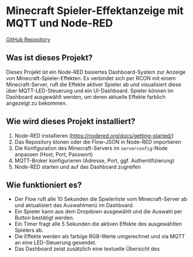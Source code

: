 # Minecraft Spieler-Effektanzeige mit MQTT und Node-RED

[GitHub Repository](https://github.com/dein-benutzername/dein-projekt)

## Was ist dieses Projekt?

Dieses Projekt ist ein Node-RED basiertes Dashboard-System zur Anzeige von Minecraft-Spieler-Effekten. Es verbindet sich per RCON mit einem Minecraft-Server, ruft die Effekte aktiver Spieler ab und visualisiert diese über MQTT-LED-Steuerung und ein UI-Dashboard. Spieler können im Dashboard ausgewählt werden, um deren aktuelle Effekte farblich angezeigt zu bekommen.

## Wie wird dieses Projekt installiert?

1. Node-RED installieren (https://nodered.org/docs/getting-started/)
2. Das Repository klonen oder die Flow-JSON in Node-RED importieren
3. Die Konfiguration des Minecraft-Servers im `serverconfig`-Node anpassen (Host, Port, Passwort)
4. MQTT-Broker konfigurieren (Adresse, Port, ggf. Authentifizierung)
5. Node-RED starten und auf das Dashboard zugreifen

## Wie funktioniert es?

- Der Flow ruft alle 10 Sekunden die Spielerliste vom Minecraft-Server ab und aktualisiert das Auswahlmenü im Dashboard.
- Ein Spieler kann aus dem Dropdown ausgewählt und die Auswahl per Button bestätigt werden.
- Ein Timer fragt alle 5 Sekunden die aktiven Effekte des ausgewählten Spielers ab.
- Die Effekte werden als farbige RGB-Werte umgerechnet und via MQTT an eine LED-Steuerung gesendet.
- Das Dashboard zeigt zusätzlich eine textuelle Übersicht des Spielerstatus und Effekts.
- Die Effekte werden visuell über Farben wie Feuer (Rot), Gift (Grün), Eis (Blau) etc. dargestellt.

## Welche Hardware wird benutzt?

- Ein Rechner oder Server mit Node-RED (z.B. Raspberry Pi, PC)
- MQTT-Broker (z.B. Mosquitto)
- LED-Controller oder Mikrocontroller (z.B. ESP32, Arduino) mit angeschlossenen RGB-LEDs zur Darstellung der Effekte
- Minecraft-Server mit aktivierter RCON-Schnittstelle

---

### Hinweis

Die RCON-Zugangsdaten und MQTT-Broker-Adresse müssen in den Nodes an dein Setup angepasst werden.  
Das Dashboard ist für einfache Bedienung und Visualisierung der Spieler-Effekte im Minecraft-Server gedacht.

---

Viel Spaß beim Verwenden und Anpassen!

